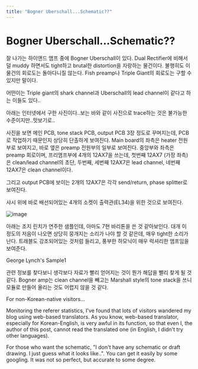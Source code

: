 ```yaml
---
title: "Bogner Uberschall...Schematic??"
---
```

# Bogner Uberschall...Schematic??

잘 나가는 하이앤드 앰프 중에 Bogner Uberschall이 있다. Dual Rectifier에 비해서 덜 muddy 하면서도 tight하고 brutal한 distortion을 자랑하는 물건이다. 불행히도 이 물건의 회로도는 돌아다니질 않는다. Fish preamp나 Triple Giant의 회로도는 구할 수 있지만 말이다.

어떤이는 Triple giant의 shark channel과 Uberschall의 lead channel이 같다고 하는 이들도 있다..

아래는 인터넷에서 구한 사진이다..보는 바와 같이 사진으로 trace하는 것은 불가능한 수준이지만..맛보기로..

사진을 보면 메인 PCB, tone stack PCB, output PCB 3장 정도로 꾸며지는데, PCB로 작업하기 때문인지 상당히 단촐하게 보여진다. Main board의 좌측은 heater 전원부로 보여지고, 바로 옆은 preamp 전원부의 일부로 보여진다. 중앙부와 좌측은 preamp 회로이며, 프리앰프부에 4개의 12AX7을 쓰는데, 첫번째 12AX7 (가장 좌측)은 clean/lead channel의 초단, 두번째, 세번째 12AX7은 lead channel, 네번째 12AX7은 clean channel이다.

그리고 output PCB에 보이는 2개의 12AX7은 각각 send/return, phase splitter로 보여진다.

샤시 위에 바로 배선되어있는 4개의 소켓이 출력관(EL34)을 위한 것으로 보여진다.

![image](1c605759e30080aa98903b5ca23703cb.png)



아래는 조지 린치가 연주한 샘플인데, 아마도 7현 바리톤을 쓴 것 같아보인다. 대개 이 정도의 저음이 나오면 상당히 뭉개지는 소리가 나야 할 것 같은데, 매우 tight한 소리가 난다. 트래블도 강조되어있는 것처럼 들리고, 풍부한 하모닉이 매우 럭셔리한 앰프임을 보여준다.

George Lynch's Sample1


관련 정보를 찾다보니 생각보다 자료가 빨리 얻어지는 것이 뭔가 해답을 빨리 찾게 될 것 같다. Bogner amp는 clean channel을 빼고는 Marshall style의 tone stack을 쓰니 모듈로 만들어 올리는 것도 어렵지 않을 것 같다.

For non-Korean-native visitors...

Monitoring the referer statistics, I've found that lots of visitors wandered my blog using web-based translators. As you know, web-based translator, especially for Korean-English, is very awful in its function, so that even I, the author of this post, cannot read the translated one (in English, I didn't try other languages).

For those who want the schematic, "I don't have any schematic or draft drawing. I just guess what it looks like..". You can get it easily by some googling. It was not so perfect, but accurate to some degree.





